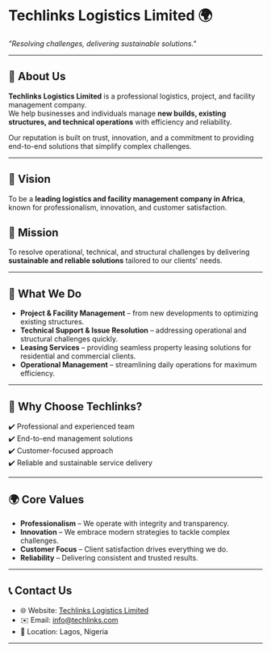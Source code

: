 # Techlinks Logistics Limited 🌍  

*"Resolving challenges, delivering sustainable solutions."*  

---

## 🏢 About Us  
**Techlinks Logistics Limited** is a professional logistics, project, and facility management company.  
We help businesses and individuals manage **new builds, existing structures, and technical operations** with efficiency and reliability.  

Our reputation is built on trust, innovation, and a commitment to providing end-to-end solutions that simplify complex challenges.  

---

## 🌟 Vision  
To be a **leading logistics and facility management company in Africa**, known for professionalism, innovation, and customer satisfaction.  

## 🎯 Mission  
To resolve operational, technical, and structural challenges by delivering **sustainable and reliable solutions** tailored to our clients' needs.  

---

## 📌 What We Do  
- **Project & Facility Management** – from new developments to optimizing existing structures.  
- **Technical Support & Issue Resolution** – addressing operational and structural challenges quickly.  
- **Leasing Services** – providing seamless property leasing solutions for residential and commercial clients.  
- **Operational Management** – streamlining daily operations for maximum efficiency.  

---

## 💎 Why Choose Techlinks?  
✔️ Professional and experienced team  
✔️ End-to-end management solutions  
✔️ Customer-focused approach  
✔️ Reliable and sustainable service delivery  

---

## 🌍 Core Values  
- **Professionalism** – We operate with integrity and transparency.  
- **Innovation** – We embrace modern strategies to tackle complex challenges.  
- **Customer Focus** – Client satisfaction drives everything we do.  
- **Reliability** – Delivering consistent and trusted results.  

---

## 📞 Contact Us  
- 🌐 Website: [Techlinks Logistics Limited](https://techlinks-logistics-limited.vercel.app/)  
- ✉️ Email: [info@techlinks.com](mailto:techlinks.logistics@yahoo.com)  
- 📍 Location: Lagos, Nigeria  

---
